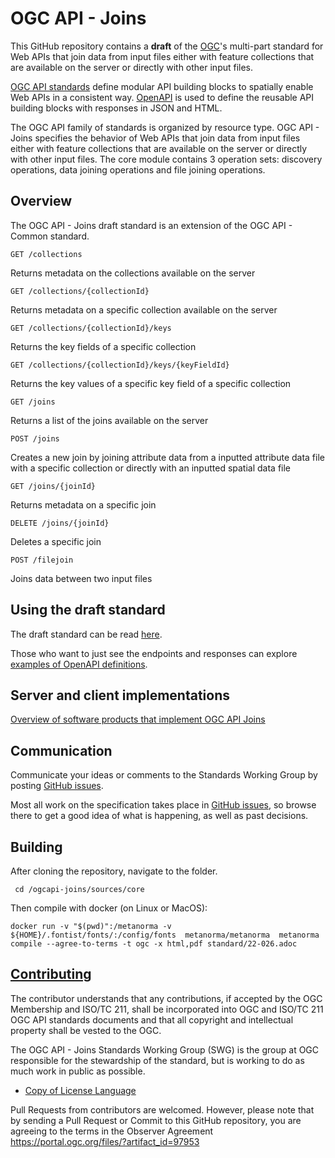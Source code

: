 # OGC API - Joins

This GitHub repository contains a **draft** of the [OGC](https://www.ogc.org)'s
multi-part standard for Web APIs that join data from input files either with feature collections that are available on the server or directly with other input files.

[OGC API standards](https://ogcapi.ogc.org/) define modular API building blocks to spatially enable Web APIs in a consistent way. [OpenAPI](https://openapis.org) is used to define the reusable
API building blocks with responses in JSON and HTML.

The OGC API family of standards is organized by resource type. OGC API - Joins specifies the behavior of Web APIs that join data from input files either with feature collections that are available on the server or directly with other input files. The core module contains 3 operation sets: discovery operations, data joining operations and file joining operations.

## Overview

The OGC API - Joins draft standard is an extension of the OGC API - Common standard.

```
GET /collections
```
Returns metadata on the collections available on the server

```
GET /collections/{collectionId}
```
Returns metadata on a specific collection available on the server

```
GET /collections/{collectionId}/keys
```
Returns the key fields of a specific collection

```
GET /collections/{collectionId}/keys/{keyFieldId}
```

Returns the key values of a specific key field of a specific collection

```
GET /joins
```

Returns a list of the joins available on the server

```
POST /joins
```

Creates a new join by joining attribute data from a inputted attribute data file with a specific collection or directly with an inputted spatial data file

```
GET /joins/{joinId}
```

Returns metadata on a specific join

```
DELETE /joins/{joinId}
```

Deletes a specific join

```
POST /filejoin
```

Joins data between two input files

## Using the draft standard

The draft standard can be read [here](https://docs.ogc.org/DRAFTS/22-026.html).

Those who want to just see the endpoints and responses can explore [examples of
OpenAPI definitions](https://github.com/opengeospatial/ogcapi-joins/tree/master/sources/core/openapi).

## Server and client implementations

[Overview of software products that implement OGC API Joins](implementations)

## Communication

Communicate your ideas or comments to the Standards Working Group by posting [GitHub issues](https://github.com/opengeospatial/ogcapi-joins/issues).

Most all work on the specification takes place in [GitHub issues](https://github.com/opengeospatial/ogcapi-joins/issues), so browse there to get a good idea of what is happening, as well as past decisions.

## Building

After cloning the repository, navigate to the folder.

` cd /ogcapi-joins/sources/core`

Then compile with docker (on Linux or MacOS):

`docker run -v "$(pwd)":/metanorma -v ${HOME}/.fontist/fonts/:/config/fonts  metanorma/metanorma  metanorma compile --agree-to-terms -t ogc -x html,pdf standard/22-026.adoc`


## [Contributing](CONTRIBUTING.md)

The contributor understands that any contributions, if accepted by the OGC Membership and ISO/TC 211, shall be incorporated into OGC and ISO/TC 211 OGC API standards documents and that all copyright and intellectual property shall be vested to the OGC.

The OGC API - Joins Standards Working Group (SWG) is the group at OGC responsible for the stewardship of the standard, but is working to do as much work in public as possible.

* [Copy of License Language](https://raw.githubusercontent.com/opengeospatial/ogcapi-joins/master/LICENSE)

Pull Requests from contributors are welcomed. However, please note that by sending a Pull Request or Commit to this GitHub repository, you are agreeing to the terms in the Observer Agreement https://portal.ogc.org/files/?artifact_id=97953
